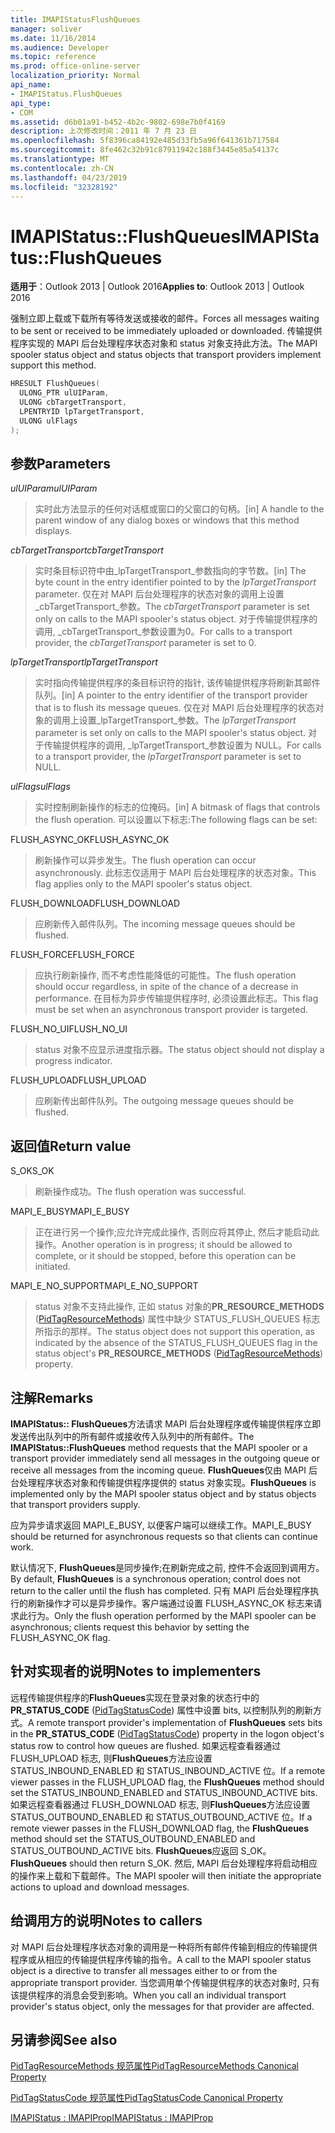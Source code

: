 ```yaml
---
title: IMAPIStatusFlushQueues
manager: soliver
ms.date: 11/16/2014
ms.audience: Developer
ms.topic: reference
ms.prod: office-online-server
localization_priority: Normal
api_name:
- IMAPIStatus.FlushQueues
api_type:
- COM
ms.assetid: d6b01a91-b452-4b2c-9802-698e7b0f4169
description: 上次修改时间：2011 年 7 月 23 日
ms.openlocfilehash: 5f8396ca84192e485d33fb5a96f641361b717584
ms.sourcegitcommit: 8fe462c32b91c87911942c188f3445e85a54137c
ms.translationtype: MT
ms.contentlocale: zh-CN
ms.lasthandoff: 04/23/2019
ms.locfileid: "32328192"
---
```

# <a name="imapistatusflushqueues"></a><span data-ttu-id="370ab-103">IMAPIStatus::FlushQueues</span><span class="sxs-lookup"><span data-stu-id="370ab-103">IMAPIStatus::FlushQueues</span></span>

  
  
<span data-ttu-id="370ab-104">**适用于**：Outlook 2013 | Outlook 2016</span><span class="sxs-lookup"><span data-stu-id="370ab-104">**Applies to**: Outlook 2013 | Outlook 2016</span></span> 
  
<span data-ttu-id="370ab-105">强制立即上载或下载所有等待发送或接收的邮件。</span><span class="sxs-lookup"><span data-stu-id="370ab-105">Forces all messages waiting to be sent or received to be immediately uploaded or downloaded.</span></span> <span data-ttu-id="370ab-106">传输提供程序实现的 MAPI 后台处理程序状态对象和 status 对象支持此方法。</span><span class="sxs-lookup"><span data-stu-id="370ab-106">The MAPI spooler status object and status objects that transport providers implement support this method.</span></span>
  
```cpp
HRESULT FlushQueues(
  ULONG_PTR ulUIParam,
  ULONG cbTargetTransport,
  LPENTRYID lpTargetTransport,
  ULONG ulFlags
);
```

## <a name="parameters"></a><span data-ttu-id="370ab-107">参数</span><span class="sxs-lookup"><span data-stu-id="370ab-107">Parameters</span></span>

 <span data-ttu-id="370ab-108">_ulUIParam_</span><span class="sxs-lookup"><span data-stu-id="370ab-108">_ulUIParam_</span></span>
  
> <span data-ttu-id="370ab-109">实时此方法显示的任何对话框或窗口的父窗口的句柄。</span><span class="sxs-lookup"><span data-stu-id="370ab-109">[in] A handle to the parent window of any dialog boxes or windows that this method displays.</span></span>
    
 <span data-ttu-id="370ab-110">_cbTargetTransport_</span><span class="sxs-lookup"><span data-stu-id="370ab-110">_cbTargetTransport_</span></span>
  
> <span data-ttu-id="370ab-111">实时条目标识符中由_lpTargetTransport_参数指向的字节数。</span><span class="sxs-lookup"><span data-stu-id="370ab-111">[in] The byte count in the entry identifier pointed to by the  _lpTargetTransport_ parameter.</span></span> <span data-ttu-id="370ab-112">仅在对 MAPI 后台处理程序的状态对象的调用上设置_cbTargetTransport_参数。</span><span class="sxs-lookup"><span data-stu-id="370ab-112">The  _cbTargetTransport_ parameter is set only on calls to the MAPI spooler's status object.</span></span> <span data-ttu-id="370ab-113">对于传输提供程序的调用, _cbTargetTransport_参数设置为0。</span><span class="sxs-lookup"><span data-stu-id="370ab-113">For calls to a transport provider, the  _cbTargetTransport_ parameter is set to 0.</span></span> 
    
 <span data-ttu-id="370ab-114">_lpTargetTransport_</span><span class="sxs-lookup"><span data-stu-id="370ab-114">_lpTargetTransport_</span></span>
  
> <span data-ttu-id="370ab-115">实时指向传输提供程序的条目标识符的指针, 该传输提供程序将刷新其邮件队列。</span><span class="sxs-lookup"><span data-stu-id="370ab-115">[in] A pointer to the entry identifier of the transport provider that is to flush its message queues.</span></span> <span data-ttu-id="370ab-116">仅在对 MAPI 后台处理程序的状态对象的调用上设置_lpTargetTransport_参数。</span><span class="sxs-lookup"><span data-stu-id="370ab-116">The  _lpTargetTransport_ parameter is set only on calls to the MAPI spooler's status object.</span></span> <span data-ttu-id="370ab-117">对于传输提供程序的调用, _lpTargetTransport_参数设置为 NULL。</span><span class="sxs-lookup"><span data-stu-id="370ab-117">For calls to a transport provider, the  _lpTargetTransport_ parameter is set to NULL.</span></span> 
    
 <span data-ttu-id="370ab-118">_ulFlags_</span><span class="sxs-lookup"><span data-stu-id="370ab-118">_ulFlags_</span></span>
  
> <span data-ttu-id="370ab-119">实时控制刷新操作的标志的位掩码。</span><span class="sxs-lookup"><span data-stu-id="370ab-119">[in] A bitmask of flags that controls the flush operation.</span></span> <span data-ttu-id="370ab-120">可以设置以下标志:</span><span class="sxs-lookup"><span data-stu-id="370ab-120">The following flags can be set:</span></span>
    
<span data-ttu-id="370ab-121">FLUSH_ASYNC_OK</span><span class="sxs-lookup"><span data-stu-id="370ab-121">FLUSH_ASYNC_OK</span></span> 
  
> <span data-ttu-id="370ab-122">刷新操作可以异步发生。</span><span class="sxs-lookup"><span data-stu-id="370ab-122">The flush operation can occur asynchronously.</span></span> <span data-ttu-id="370ab-123">此标志仅适用于 MAPI 后台处理程序的状态对象。</span><span class="sxs-lookup"><span data-stu-id="370ab-123">This flag applies only to the MAPI spooler's status object.</span></span> 
    
<span data-ttu-id="370ab-124">FLUSH_DOWNLOAD</span><span class="sxs-lookup"><span data-stu-id="370ab-124">FLUSH_DOWNLOAD</span></span> 
  
> <span data-ttu-id="370ab-125">应刷新传入邮件队列。</span><span class="sxs-lookup"><span data-stu-id="370ab-125">The incoming message queues should be flushed.</span></span>
    
<span data-ttu-id="370ab-126">FLUSH_FORCE</span><span class="sxs-lookup"><span data-stu-id="370ab-126">FLUSH_FORCE</span></span> 
  
> <span data-ttu-id="370ab-127">应执行刷新操作, 而不考虑性能降低的可能性。</span><span class="sxs-lookup"><span data-stu-id="370ab-127">The flush operation should occur regardless, in spite of the chance of a decrease in performance.</span></span> <span data-ttu-id="370ab-128">在目标为异步传输提供程序时, 必须设置此标志。</span><span class="sxs-lookup"><span data-stu-id="370ab-128">This flag must be set when an asynchronous transport provider is targeted.</span></span>
    
<span data-ttu-id="370ab-129">FLUSH_NO_UI</span><span class="sxs-lookup"><span data-stu-id="370ab-129">FLUSH_NO_UI</span></span> 
  
> <span data-ttu-id="370ab-130">status 对象不应显示进度指示器。</span><span class="sxs-lookup"><span data-stu-id="370ab-130">The status object should not display a progress indicator.</span></span>
    
<span data-ttu-id="370ab-131">FLUSH_UPLOAD</span><span class="sxs-lookup"><span data-stu-id="370ab-131">FLUSH_UPLOAD</span></span> 
  
> <span data-ttu-id="370ab-132">应刷新传出邮件队列。</span><span class="sxs-lookup"><span data-stu-id="370ab-132">The outgoing message queues should be flushed.</span></span>
    
## <a name="return-value"></a><span data-ttu-id="370ab-133">返回值</span><span class="sxs-lookup"><span data-stu-id="370ab-133">Return value</span></span>

<span data-ttu-id="370ab-134">S_OK</span><span class="sxs-lookup"><span data-stu-id="370ab-134">S_OK</span></span> 
  
> <span data-ttu-id="370ab-135">刷新操作成功。</span><span class="sxs-lookup"><span data-stu-id="370ab-135">The flush operation was successful.</span></span>
    
<span data-ttu-id="370ab-136">MAPI_E_BUSY</span><span class="sxs-lookup"><span data-stu-id="370ab-136">MAPI_E_BUSY</span></span> 
  
> <span data-ttu-id="370ab-137">正在进行另一个操作;应允许完成此操作, 否则应将其停止, 然后才能启动此操作。</span><span class="sxs-lookup"><span data-stu-id="370ab-137">Another operation is in progress; it should be allowed to complete, or it should be stopped, before this operation can be initiated.</span></span>
    
<span data-ttu-id="370ab-138">MAPI_E_NO_SUPPORT</span><span class="sxs-lookup"><span data-stu-id="370ab-138">MAPI_E_NO_SUPPORT</span></span> 
  
> <span data-ttu-id="370ab-139">status 对象不支持此操作, 正如 status 对象的**PR_RESOURCE_METHODS** ([PidTagResourceMethods](pidtagresourcemethods-canonical-property.md)) 属性中缺少 STATUS_FLUSH_QUEUES 标志所指示的那样。</span><span class="sxs-lookup"><span data-stu-id="370ab-139">The status object does not support this operation, as indicated by the absence of the STATUS_FLUSH_QUEUES flag in the status object's **PR_RESOURCE_METHODS** ([PidTagResourceMethods](pidtagresourcemethods-canonical-property.md)) property.</span></span>
    
## <a name="remarks"></a><span data-ttu-id="370ab-140">注解</span><span class="sxs-lookup"><span data-stu-id="370ab-140">Remarks</span></span>

<span data-ttu-id="370ab-141">**IMAPIStatus:: FlushQueues**方法请求 MAPI 后台处理程序或传输提供程序立即发送传出队列中的所有邮件或接收传入队列中的所有邮件。</span><span class="sxs-lookup"><span data-stu-id="370ab-141">The **IMAPIStatus::FlushQueues** method requests that the MAPI spooler or a transport provider immediately send all messages in the outgoing queue or receive all messages from the incoming queue.</span></span> <span data-ttu-id="370ab-142">**FlushQueues**仅由 MAPI 后台处理程序状态对象和传输提供程序提供的 status 对象实现。</span><span class="sxs-lookup"><span data-stu-id="370ab-142">**FlushQueues** is implemented only by the MAPI spooler status object and by status objects that transport providers supply.</span></span> 
  
<span data-ttu-id="370ab-143">应为异步请求返回 MAPI_E_BUSY, 以便客户端可以继续工作。</span><span class="sxs-lookup"><span data-stu-id="370ab-143">MAPI_E_BUSY should be returned for asynchronous requests so that clients can continue work.</span></span> 
  
<span data-ttu-id="370ab-144">默认情况下, **FlushQueues**是同步操作;在刷新完成之前, 控件不会返回到调用方。</span><span class="sxs-lookup"><span data-stu-id="370ab-144">By default, **FlushQueues** is a synchronous operation; control does not return to the caller until the flush has completed.</span></span> <span data-ttu-id="370ab-145">只有 MAPI 后台处理程序执行的刷新操作才可以是异步操作。客户端通过设置 FLUSH_ASYNC_OK 标志来请求此行为。</span><span class="sxs-lookup"><span data-stu-id="370ab-145">Only the flush operation performed by the MAPI spooler can be asynchronous; clients request this behavior by setting the FLUSH_ASYNC_OK flag.</span></span> 
  
## <a name="notes-to-implementers"></a><span data-ttu-id="370ab-146">针对实现者的说明</span><span class="sxs-lookup"><span data-stu-id="370ab-146">Notes to implementers</span></span>

<span data-ttu-id="370ab-147">远程传输提供程序的**FlushQueues**实现在登录对象的状态行中的**PR_STATUS_CODE** ([PidTagStatusCode](pidtagstatuscode-canonical-property.md)) 属性中设置 bits, 以控制队列的刷新方式。</span><span class="sxs-lookup"><span data-stu-id="370ab-147">A remote transport provider's implementation of **FlushQueues** sets bits in the **PR_STATUS_CODE** ([PidTagStatusCode](pidtagstatuscode-canonical-property.md)) property in the logon object's status row to control how queues are flushed.</span></span> <span data-ttu-id="370ab-148">如果远程查看器通过 FLUSH_UPLOAD 标志, 则**FlushQueues**方法应设置 STATUS_INBOUND_ENABLED 和 STATUS_INBOUND_ACTIVE 位。</span><span class="sxs-lookup"><span data-stu-id="370ab-148">If a remote viewer passes in the FLUSH_UPLOAD flag, the **FlushQueues** method should set the STATUS_INBOUND_ENABLED and STATUS_INBOUND_ACTIVE bits.</span></span> <span data-ttu-id="370ab-149">如果远程查看器通过 FLUSH_DOWNLOAD 标志, 则**FlushQueues**方法应设置 STATUS_OUTBOUND_ENABLED 和 STATUS_OUTBOUND_ACTIVE 位。</span><span class="sxs-lookup"><span data-stu-id="370ab-149">If a remote viewer passes in the FLUSH_DOWNLOAD flag, the **FlushQueues** method should set the STATUS_OUTBOUND_ENABLED and STATUS_OUTBOUND_ACTIVE bits.</span></span> <span data-ttu-id="370ab-150">**FlushQueues**应返回 S_OK。</span><span class="sxs-lookup"><span data-stu-id="370ab-150">**FlushQueues** should then return S_OK.</span></span> <span data-ttu-id="370ab-151">然后, MAPI 后台处理程序将启动相应的操作来上载和下载邮件。</span><span class="sxs-lookup"><span data-stu-id="370ab-151">The MAPI spooler will then initiate the appropriate actions to upload and download messages.</span></span> 
  
## <a name="notes-to-callers"></a><span data-ttu-id="370ab-152">给调用方的说明</span><span class="sxs-lookup"><span data-stu-id="370ab-152">Notes to callers</span></span>

<span data-ttu-id="370ab-153">对 MAPI 后台处理程序状态对象的调用是一种将所有邮件传输到相应的传输提供程序或从相应的传输提供程序传输的指令。</span><span class="sxs-lookup"><span data-stu-id="370ab-153">A call to the MAPI spooler status object is a directive to transfer all messages either to or from the appropriate transport provider.</span></span> <span data-ttu-id="370ab-154">当您调用单个传输提供程序的状态对象时, 只有该提供程序的消息会受到影响。</span><span class="sxs-lookup"><span data-stu-id="370ab-154">When you call an individual transport provider's status object, only the messages for that provider are affected.</span></span>
  
## <a name="see-also"></a><span data-ttu-id="370ab-155">另请参阅</span><span class="sxs-lookup"><span data-stu-id="370ab-155">See also</span></span>



[<span data-ttu-id="370ab-156">PidTagResourceMethods 规范属性</span><span class="sxs-lookup"><span data-stu-id="370ab-156">PidTagResourceMethods Canonical Property</span></span>](pidtagresourcemethods-canonical-property.md)
  
[<span data-ttu-id="370ab-157">PidTagStatusCode 规范属性</span><span class="sxs-lookup"><span data-stu-id="370ab-157">PidTagStatusCode Canonical Property</span></span>](pidtagstatuscode-canonical-property.md)
  
[<span data-ttu-id="370ab-158">IMAPIStatus : IMAPIProp</span><span class="sxs-lookup"><span data-stu-id="370ab-158">IMAPIStatus : IMAPIProp</span></span>](imapistatusimapiprop.md)

